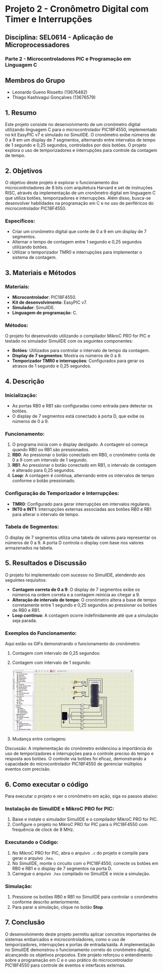 # Projeto 2 - Cronômetro Digital com Timer e Interrupções

## Disciplina: SEL0614 - Aplicação de Microprocessadores 
### Parte 2 - Microcontroladores PIC e Programação em Linguagem C

## Membros do Grupo

- Leonardo Gueno Rissetto (13676482)
- Thiago Kashivagui Gonçalves (13676579)

## 1. Resumo
Este projeto consiste no desenvolvimento de um cronômetro digital utilizando linguagem C para o microcontrolador PIC18F4550, implementado no kit EasyPIC v7 e simulado no SimulIDE. O cronômetro exibe números de 0 a 9 em um display de 7 segmentos, alternando entre intervalos de tempo de 1 segundo e 0,25 segundos, controlados por dois botões. O projeto explora o uso de temporizadores e interrupções para controle da contagem de tempo.

## 2. Objetivos
O objetivo deste projeto é explorar o funcionamento dos microcontroladores de 8 bits com arquitetura Harvard e set de instruções RISC, através da implementação de um cronômetro digital em linguagem C que utiliza botões, temporizadores e interrupções. Além disso, busca-se desenvolver habilidades na programação em C e no uso de periféricos do microcontrolador PIC18F4550.

### Específicos:
- Criar um cronômetro digital que conte de 0 a 9 em um display de 7 segmentos.
- Alternar o tempo de contagem entre 1 segundo e 0,25 segundos utilizando botões.
- Utilizar o temporizador TMR0 e interrupções para implementar o sistema de contagem.

## 3. Materiais e Métodos
### Materiais:
- **Microcontrolador**: PIC18F4550.
- **Kit de desenvolvimento**: EasyPIC v7.
- **Simulador**: SimulIDE.
- **Linguagem de programação**: C.

### Métodos:
O projeto foi desenvolvido utilizando o compilador MikroC PRO for PIC e testado no simulador SimulIDE com os seguintes componentes:
- **Botões**: Utilizados para controlar o intervalo de tempo da contagem.
- **Display de 7 segmentos**: Mostra os números de 0 a 9.
- **Temporizador TMR0 e interrupções**: Configurados para gerar os atrasos de 1 segundo e 0,25 segundos.

## 4. Descrição
### Inicialização:
- As portas RB0 e RB1 são configuradas como entrada para detectar os botões.
- O display de 7 segmentos está conectado à porta D, que exibe os números de 0 a 9.

### Funcionamento:
1. O programa inicia com o display desligado. A contagem só começa quando RB0 ou RB1 são pressionados.
2. **RB0**: Ao pressionar o botão conectado em RB0, o cronômetro conta de 0 a 9 com um intervalo de 1 segundo.
3. **RB1**: Ao pressionar o botão conectado em RB1, o intervalo de contagem é alterado para 0,25 segundos.
4. **Loop**: A contagem é contínua, alternando entre os intervalos de tempo conforme o botão pressionado.

### Configuração do Temporizador e Interrupções:
- **TMR0**: Configurado para gerar interrupções em intervalos regulares.
- **INT0 e INT1**: Interrupções externas associadas aos botões RB0 e RB1 para alterar o intervalo de tempo.

### Tabela de Segmentos:
O display de 7 segmentos utiliza uma tabela de valores para representar os números de 0 a 9. A porta D controla o display com base nos valores armazenados na tabela.

## 5. Resultados e Discussão
O projeto foi implementado com sucesso no SimulIDE, atendendo aos seguintes requisitos:
- **Contagem correta de 0 a 9**: O display de 7 segmentos exibe os números na ordem correta e a contagem reinicia ao chegar a 9.
- **Alteração de intervalo de tempo**: O cronômetro altera a base de tempo corretamente entre 1 segundo e 0,25 segundos ao pressionar os botões de RB0 e RB1.
- **Loop contínuo**: A contagem ocorre indefinidamente até que a simulação seja parada.

### Exemplos do Funcionamento:
Aqui estão os GIFs demonstrando o funcionamento do cronômetro:

1. Contagem com intervalo de 0,25 segundos:

2. Contagem com intervalo de 1 segundo:
   
   <img src="delay1s.gif" width="400px">

3. Mudança entre contagens:

Discussão: A implementação do cronômetro evidenciou a importância do uso de temporizadores e interrupções para o controle preciso do tempo e resposta aos botões. O controle via botões foi eficaz, demonstrando a capacidade do microcontrolador PIC18F4550 de gerenciar múltiplos eventos com precisão.

## 6. Como executar o código

Para executar o projeto e ver o cronômetro em ação, siga os passos abaixo:

### Instalação do SimulIDE e MikroC PRO for PIC:
1. Baixe e instale o simulador SimulIDE e o compilador MikroC PRO for PIC.
2. Configure o projeto no MikroC PRO for PIC para o PIC18F4550 com frequência de clock de 8 MHz.

### Executando o Código:
1. No MikroC PRO for PIC, abra o arquivo `.c` do projeto e compile para gerar o arquivo `.hex`.
2. No SimulIDE, monte o circuito com o PIC18F4550, conecte os botões em RB0 e RB1 e o display de 7 segmentos na porta D.
3. Carregue o arquivo `.hex` compilado no SimulIDE e inicie a simulação.

### Simulação:
1. Pressione os botões RB0 e RB1 no SimulIDE para controlar o cronômetro conforme descrito anteriormente.
2. Para parar a simulação, clique no botão **Stop**.

## 7. Conclusão
O desenvolvimento deste projeto permitiu aplicar conceitos importantes de sistemas embarcados e microcontroladores, como o uso de temporizadores, interrupções e portas de entrada/saída. A implementação no SimulIDE demonstrou o funcionamento correto do cronômetro digital, alcançando os objetivos propostos. Este projeto reforçou o entendimento sobre a programação em C e o uso prático do microcontrolador PIC18F4550 para controle de eventos e interfaces externas.
